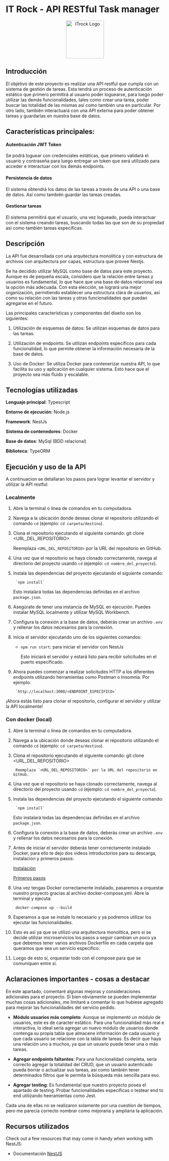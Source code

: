 # IT Rock - API RESTful Task manager 

<p align="center">
  <a href="https://www.itrock.com.ar/" target="blank"><img src="https://encrypted-tbn0.gstatic.com/images?q=tbn:ANd9GcQ8ZQolQsWlH2un9fCZVk2rqWoHU5Y505P0AA&s" width="120" alt="ITrock Logo" /></a>
</p>

## Introducción 

 El objetivo de este proyecto es realizar una API restful que cumpla con un sistema de gestión de tareas. Esta tendrá un proceso de autenticación estático que primero permitirá al usuario poder loguearse, para luego poder utilizar las demás funcionalidades, tales como crear una tarea, poder buscar las totalidad de las mismas así como también una en particular. Por otro lado, también interactuará con una API externa para poder obtener tareas y guardarlas en nuestra base de datos.

## Características principales:

#### Autenticación JWT Token
Se podrá loguear con credenciales estáticas, que primero validará el usuario y contraseña para luego entregar un token que será utilizado para acceder e interactuar con los demás endpoints.

#### Persistencia de datos
El sistema obtendrá los datos de las tareas a través de una API o una base de datos. Así como también guardar las tareas creadas.

#### Gestionar tareas
El sistema permitirá que el usuario, una vez logueado, pueda interactuar con el sistema creando tareas, buscando todas las que son de su propiedad así como también tareas especificas. 


## Descripción

La API fue desarrollada con una arquitectura monolitica y con estructura de archivos con arquitectura por capas, estructura que provee Nestjs.

Se ha decidido utilizar MySQL como base de datos para este proyecto. Aunque es de pequeña escala, considero que la relación entre tareas y usuarios es fundamental, lo que hace que una base de datos relacional sea la opción más adecuada. Con esta elección, se logrará una mejor organización, permitiendo establecer una estructura clara de usuarios, así como su relación con las tareas y otras funcionalidades que puedan agregarse en el futuro.

Las principales características y componentes del diseño son los siguientes:

1) Utilización de esquemas de datos: Se utilizan esquemas de datos para las tareas.

2) Utilización de endpoints: Se utilizan endpoints específicos para cada funcionalidad, lo que permite obtener la información necesaria de la base de datos.

3) Uso de Docker: Se utiliza Docker para contenerizar nuestra API, lo que facilita su uso y aplicación en cualquier sistema. Esto hace que el proyecto sea más fluido y escalable.



## Tecnologías utilizadas

**Lenguaje principal**: Typescript 


**Entorno de ejecución**: Node.js 


**Framework**: NestJs 


**Sistema de contenedores**: Docker 


**Base de datos**: MySql (BDD relacional) 


**Biblioteca**: TypeORM



## Ejecución y uso de la API

A continuacion se detallaran los pasos para lograr levantar el servidor y utilizar la API restful:

### Localmente

1. Abre la terminal o línea de comandos en tu computadora.

2. Navega a la ubicación donde deseas clonar el repositorio utilizando el comando `cd` (ejemplo: `cd carpeta/destino`).

3. Clona el repositorio ejecutando el siguiente comando:
        git clone <URL_DEL_REPOSITORIO>
    
    Reemplaza `<URL_DEL_REPOSITORIO>` por la URL del repositorio en GitHub.

4. Una vez que el repositorio se haya clonado correctamente, navega al directorio del proyecto usando `cd` (ejemplo: `cd nombre_del_proyecto`).

5. Instala las dependencias del proyecto ejecutando el siguiente comando:

        `npm install`

    Esto instalará todas las dependencias definidas en el archivo `package.json`.

6. Asegúrate de tener una instancia de MySQL en ejecución. Puedes instalar MySQL localmente y utilizar MySQL Workbench.

7. Configura la conexión a la base de datos, deberás crear un archivo `.env` y rellenar los datos necesarios para la conexión.

8. Inicia el servidor ejecutando uno de los siguientes comandos:

    - `npm run start`: para iniciar el servidor con NestJs

        Esto iniciará el servidor y estará listo para recibir solicitudes en el puerto especificado.

9. Ahora puedes comenzar a realizar solicitudes HTTP a los diferentes endpoints utilizando herramientas como Postman o Insomnia. Por ejemplo:

        `http://localhost:3000/<ENDPOINT_ESPECIFICO>`


¡Ahora estás listo para clonar el repositorio, configurar el servidor y utilizar la API localmente!



### Con docker (local)

1. Abre la terminal o línea de comandos en tu computadora.

2. Navega a la ubicación donde deseas clonar el repositorio utilizando el comando `cd` (ejemplo: `cd carpeta/destino`).

3. Clona el repositorio ejecutando el siguiente comando:
        git clone <URL_DEL_REPOSITORIO>
    
        Reemplaza `<URL_DEL_REPOSITORIO>` por la URL del repositorio en GitHub.

4. Una vez que el repositorio se haya clonado correctamente, navega al directorio del proyecto usando `cd` (ejemplo: `cd nombre_del_proyecto`).

5. Instala las dependencias del proyecto ejecutando el siguiente comando:

        `npm install`

    Esto instalará todas las dependencias definidas en el archivo `package.json`.


6. Configura la conexión a la base de datos, deberás crear un archivo `.env` y rellenar los datos necesarios para la conexión.

7. Antes de iniciar el servidor deberás tener correctamente instalado Docker, para ello te dejo dos videos introductorios para su descarga, instalacion y primeros pasos:

        
    [Instalación](https://www.youtube.com/watch?v=BK-C2RofmTE&t=12s)

    [Primeros pasos](https://www.youtube.com/watch?v=iLlmm0L-VpQ)


8. Una vez tengas Docker correctamente instalado, pasaremos a orquestar nuestro proyecto gracias al archivo docker-compose.yml. 
    Abre la terminal y ejecuta:

        docker-compose up --build   


9. Esperamos a que se instale lo necesario y ya podremos utilizar los ejecutar las funcionalidades.


10. Esto es así ya que se utilizó una arquitectura monolítica, pero si se decide utilizar microservicios los pasos a seguir cambian un poco ya que debemos tener varios archivos Dockerfile en cada carpeta que queramos que sea un servicio especifico. 

11. Luego de esto sí, orquestar todo con el compose para que se comuniquen entre sí.


## Aclaraciones importantes - cosas a destacar

En este apartado, comentaré algunas mejoras y consideraciones adicionales para el proyecto. Si bien obviamente se pueden implementar muchas cosas adicionales, me limitaré a comentar lo que hubiese agregado para mejorar las funcionalidades del servicio pedido.

- **Módulo usuarios más completo**: Aunque se implementó un módulo de usuarios, este es de caracter estático. Para una funcionalidad más real e interactiva, lo ideal sería agregar un nuevo módulo de usuarios donde contenga su propia tabla que almacene información de cada usuario y que cada usuario se relacione con la tabla de tareas. Es decir que haya una relación uno a muchos, ya que un usuario puede tener una o más tareas.

- **Agregar endpoints faltantes**: Para una funcionalidad completa, sería correcto agregar la totalidad del CRUD, que un usuario autenticado pueda borrar o actualizar sus tareas, así como también tener determinados filtros que le permita la búsqueda más sencilla para eso.

- **Agregar testing**: Es fundamental que nuestro proyecto posea el apartado de testing. Probar funcionalidades especificas o testear end to end utilizando heeramientas como Jest.

Cada una de ellas no se realizaron solamente por una cuestion de tiempos, pero me parecía correcto nombrar como mejoraría y ampliaria la aplicación.


## Recursos utilizados

Check out a few resources that may come in handy when working with NestJS:

- Documentación [NestJS](https://docs.nestjs.com) 

